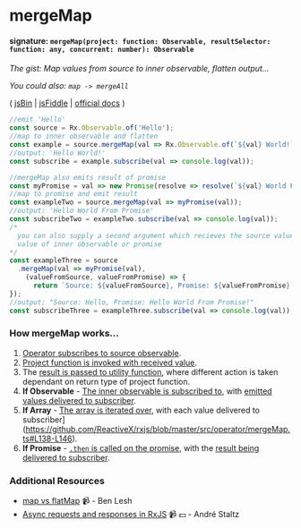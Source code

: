 # mergeMap
#### signature: `mergeMap(project: function: Observable, resultSelector: function: any, concurrent: number): Observable`
*The gist: Map values from source to inner observable, flatten output...*

*You could also: `map -> mergeAll`*

( [jsBin](http://jsbin.com/haxobidino/1/edit?js,console) | [jsFiddle](https://jsfiddle.net/qg6qfqLz/38/) | [official docs](http://reactivex.io/rxjs/class/es6/Observable.js~Observable.html#instance-method-mergeMap) )

```js
//emit 'Hello'
const source = Rx.Observable.of('Hello');
//map to inner observable and flatten
const example = source.mergeMap(val => Rx.Observable.of(`${val} World!`));
//output: 'Hello World!'
const subscribe = example.subscribe(val => console.log(val));

//mergeMap also emits result of promise
const myPromise = val => new Promise(resolve => resolve(`${val} World From Promise!`));
//map to promise and emit result
const exampleTwo = source.mergeMap(val => myPromise(val));
//output: 'Hello World From Promise'
const subscribeTwo = exampleTwo.subscribe(val => console.log(val));
/*
  you can also supply a second argument which recieves the source value and emitted
  value of inner observable or promise
*/
const exampleThree = source
  .mergeMap(val => myPromise(val), 
    (valueFromSource, valueFromPromise) => {
      return `Source: ${valueFromSource}, Promise: ${valueFromPromise}`;
});
//output: "Source: Hello, Promise: Hello World From Promise!"
const subscribeThree = exampleThree.subscribe(val => console.log(val));
```

### How mergeMap works...
1. [Operator subscribes to source observable](https://github.com/ReactiveX/rxjs/blob/master/src/operator/mergeMap.ts#L81-L84).
2. [Project function is invoked with received value](https://github.com/ReactiveX/rxjs/blob/master/src/operator/mergeMap.ts#L118).
3. The [result is passed to utility function](https://github.com/ReactiveX/rxjs/blob/master/src/operator/mergeMap.ts#L124-L129), where different action is taken dependant on return type of project function.
  1. **If Observable** - [The inner observable is subscribed to](https://github.com/ReactiveX/rxjs/blob/master/src/util/subscribeToResult.ts#L27-L35), with [emitted values delivered to subscriber](https://github.com/ReactiveX/rxjs/blob/master/src/operator/mergeMap.ts#L138-L146).
  2. **If Array**  - [The array is iterated over](https://github.com/ReactiveX/rxjs/blob/master/src/util/subscribeToResult.ts#L37-L43), with each value delivered to subscriber](https://github.com/ReactiveX/rxjs/blob/master/src/operator/mergeMap.ts#L138-L146).
  3. **If Promise** - [`.then` is called on the promise](https://github.com/ReactiveX/rxjs/blob/master/src/util/subscribeToResult.ts#L44-L53), with the [result being delivered to subscriber](https://github.com/ReactiveX/rxjs/blob/master/src/operator/mergeMap.ts#L138-L146).


### Additional Resources
* [map vs flatMap](https://egghead.io/lessons/rxjs-rxjs-map-vs-flatmap) :video_camera: - Ben Lesh
* [Async requests and responses in RxJS](https://egghead.io/lessons/rxjs-04-reactive-programming-async-requests-and-responses-in-rxjs) :video_camera: :dollar: - André Staltz